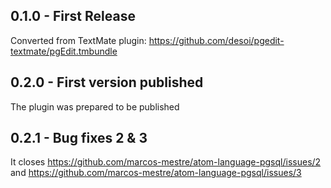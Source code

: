 ## 0.1.0 - First Release
Converted from TextMate plugin: https://github.com/desoi/pgedit-textmate/pgEdit.tmbundle

## 0.2.0 - First version published
The plugin was prepared to be published

## 0.2.1 - Bug fixes 2 & 3
It closes https://github.com/marcos-mestre/atom-language-pgsql/issues/2 and
https://github.com/marcos-mestre/atom-language-pgsql/issues/3
